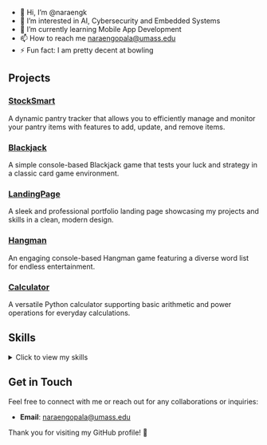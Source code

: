 - 👋 Hi, I’m @naraengk
- 👀 I’m interested in AI, Cybersecurity and Embedded Systems
- 🌱 I’m currently learning Mobile App Development
- 📫 How to reach me naraengopala@umass.edu
- ⚡ Fun fact: I am pretty decent at bowling

<!---
naraengk/naraengk is a ✨ special ✨ repository because its `README.md` (this file) appears on your GitHub profile.
You can click the Preview link to take a look at your changes.
--->
## Projects

### [StockSmart](https://github.com/naraengk/stock-smart)
A dynamic pantry tracker that allows you to efficiently manage and monitor your pantry items with features to add, update, and remove items.

### [Blackjack](https://github.com/naraengk/blackjack-game)
A simple console-based Blackjack game that tests your luck and strategy in a classic card game environment.

### [LandingPage](https://naraengk.netlify.app)
A sleek and professional portfolio landing page showcasing my projects and skills in a clean, modern design.

### [Hangman](https://github.com/naraengk/hangman-game)
An engaging console-based Hangman game featuring a diverse word list for endless entertainment.

### [Calculator](https://github.com/naraengk/basic-calculator)
A versatile Python calculator supporting basic arithmetic and power operations for everyday calculations.

## Skills

<details>
  <summary>Click to view my skills</summary>
  
  - **Programming Languages**: Python, Java, JavaScript, HTML, CSS
  - **Web Development**: Firebase
  - **Data Analysis**: Pandas, NumPy, Matplotlib
  - **Machine Learning**: Scikit-learn, TensorFlow, Keras
  - **Tools & Technologies**: Git
  - **Soft Skills**: Problem-solving, Team Collaboration, Critical Thinking
  
</details>

## Get in Touch

Feel free to connect with me or reach out for any collaborations or inquiries:

- **Email**: [naraengopala@umass.edu](mailto:naraengopala@umass.edu)

Thank you for visiting my GitHub profile! 🌟
